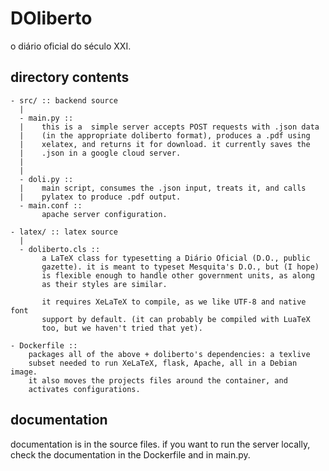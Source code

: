 # DOliberto

o diário oficial do século XXI.

## directory contents

```
- src/ :: backend source
  |
  - main.py ::
  |    this is a  simple server accepts POST requests with .json data 
  |    (in the appropriate doliberto format), produces a .pdf using 
  |    xelatex, and returns it for download. it currently saves the 
  |    .json in a google cloud server.
  |
  |
  - doli.py :: 
  |    main script, consumes the .json input, treats it, and calls 
  |    pylatex to produce .pdf output.
  - main.conf ::
       apache server configuration.
  
- latex/ :: latex source
  |
  - doliberto.cls :: 
       a LaTeX class for typesetting a Diário Oficial (D.O., public 
       gazette). it is meant to typeset Mesquita's D.O., but (I hope)
       is flexible enough to handle other government units, as along 
       as their styles are similar.

       it requires XeLaTeX to compile, as we like UTF-8 and native font
       support by default. (it can probably be compiled with LuaTeX 
       too, but we haven't tried that yet).

- Dockerfile :: 
    packages all of the above + doliberto's dependencies: a texlive 
    subset needed to run XeLaTeX, flask, Apache, all in a Debian image.
    it also moves the projects files around the container, and 
    activates configurations.

```

## documentation

documentation is in the source files. if you want to run the server
locally, check the documentation in the Dockerfile and in main.py.
